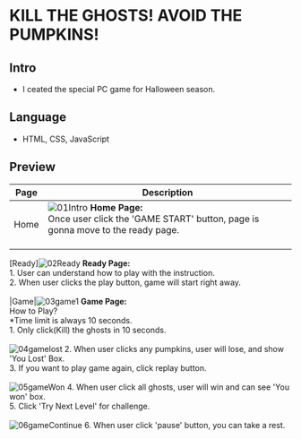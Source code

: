 # KILL THE GHOSTS! AVOID THE PUMPKINS!
## Intro
* I ceated the special PC game for Halloween season.
## Language
* HTML, CSS, JavaScript
## Preview
|Page|Description|
|--|--|
|Home|![01Intro](https://user-images.githubusercontent.com/93846829/197931438-c2015cf7-4900-44f1-9e85-93785e1ae52b.PNG) **Home Page:**<br> Once user click the 'GAME START' button, page is gonna move to the ready page. <br><br>|
[Ready]![02Ready](https://user-images.githubusercontent.com/93846829/197931597-c5ef0f7b-d669-40f4-980e-25a42423d13e.PNG) **Ready Page:**<br> 1. User can understand how to play with the instruction. <br> 2. When user clicks the play button, game will start right away.<br><br>
|Game|![03game1](https://user-images.githubusercontent.com/93846829/197931883-8cd24fc0-b986-42a8-a455-30ac4a8190c7.PNG) **Game Page:**<br> How to Play? <br> *Time limit is always 10 seconds. <br> 1. Only click(Kill) the ghosts in 10 seconds. <br><br> ![04gamelost](https://user-images.githubusercontent.com/93846829/197932060-8bedfc83-809f-4823-930c-4bc6bc013465.PNG) 2. When user clicks any pumpkins, user will lose, and show 'You Lost' Box. <br> 3. If you want to play game again, click replay button. <br><br> ![05gameWon](https://user-images.githubusercontent.com/93846829/197932341-5f34feb7-1c12-42a5-906b-f1658f275055.PNG) 4. When user click all ghosts, user will win and can see 'You won' box. <br> 5. Click 'Try Next Level' for challenge. <br><br>![06gameContinue](https://user-images.githubusercontent.com/93846829/197932516-1d7981b4-4e04-4388-9956-55d07152e824.PNG) 6. When user click 'pause' button, you can take a rest.
